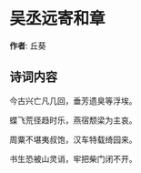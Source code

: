 # 吴丞远寄和章

**作者**: 丘葵

## 诗词内容

今古兴亡凡几回，垂芳遗臭等浮埃。

蝶飞荒径趋时乐，燕宿颓梁为主哀。

周粟不堪夷叔饱，汉车特载绮园来。

书生恐被山灵诮，牢把柴门闭不开。


